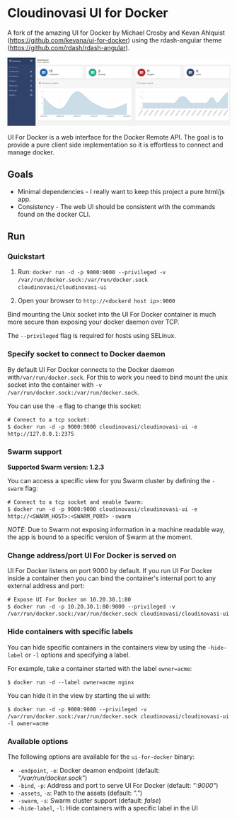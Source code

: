# Cloudinovasi UI for Docker

A fork of the amazing UI for Docker by Michael Crosby and Kevan Ahlquist (https://github.com/kevana/ui-for-docker) using the rdash-angular theme (https://github.com/rdash/rdash-angular).

![Dashboard](/dashboard.png)

UI For Docker is a web interface for the Docker Remote API.  The goal is to provide a pure client side implementation so it is effortless to connect and manage docker.

## Goals
* Minimal dependencies - I really want to keep this project a pure html/js app.
* Consistency - The web UI should be consistent with the commands found on the docker CLI.

## Run

### Quickstart

1. Run: `docker run -d -p 9000:9000 --privileged -v /var/run/docker.sock:/var/run/docker.sock cloudinovasi/cloudinovasi-ui`

2. Open your browser to `http://<dockerd host ip>:9000`

Bind mounting the Unix socket into the UI For Docker container is much more secure than exposing your docker daemon over TCP.

The `--privileged` flag is required for hosts using SELinux.

### Specify socket to connect to Docker daemon

By default UI For Docker connects to the Docker daemon with`/var/run/docker.sock`. For this to work you need to bind mount the unix socket into the container with `-v /var/run/docker.sock:/var/run/docker.sock`.

You can use the `-e` flag to change this socket:

```
# Connect to a tcp socket:
$ docker run -d -p 9000:9000 cloudinovasi/cloudinovasi-ui -e http://127.0.0.1:2375
```

### Swarm support

**Supported Swarm version: 1.2.3**

You can access a specific view for you Swarm cluster by defining the `-swarm` flag:

```
# Connect to a tcp socket and enable Swarm:
$ docker run -d -p 9000:9000 cloudinovasi/cloudinovasi-ui -e http://<SWARM_HOST>:<SWARM_PORT> -swarm
```

*NOTE*: Due to Swarm not exposing information in a machine readable way, the app is bound to a specific version of Swarm at the moment.

### Change address/port UI For Docker is served on
UI For Docker listens on port 9000 by default. If you run UI For Docker inside a container then you can bind the container's internal port to any external address and port:

```
# Expose UI For Docker on 10.20.30.1:80
$ docker run -d -p 10.20.30.1:80:9000 --privileged -v /var/run/docker.sock:/var/run/docker.sock cloudinovasi/cloudinovasi-ui
```

### Hide containers with specific labels

You can hide specific containers in the containers view by using the `-hide-label` or `-l` options and specifying a label.

For example, take a container started with the label `owner=acme`:

```
$ docker run -d --label owner=acme nginx
```

You can hide it in the view by starting the ui with:

```
$ docker run -d -p 9000:9000 --privileged -v /var/run/docker.sock:/var/run/docker.sock cloudinovasi/cloudinovasi-ui -l owner=acme
```

### Available options

The following options are available for the `ui-for-docker` binary:

* `-endpoint`, `-e`: Docker deamon endpoint (default: *"/var/run/docker.sock"*)
* `-bind`, `-p`: Address and port to serve UI For Docker (default: *":9000"*)
* `-assets`, `-a`: Path to the assets (default: *"."*)
* `-swarm`, `-s`: Swarm cluster support (default: *false*)
* `-hide-label`, `-l`: Hide containers with a specific label in the UI
